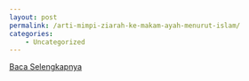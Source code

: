 ```yaml
---
layout: post
permalink: /arti-mimpi-ziarah-ke-makam-ayah-menurut-islam/
categories:
    - Uncategorized
---
```


[Baca Selengkapnya](/05)